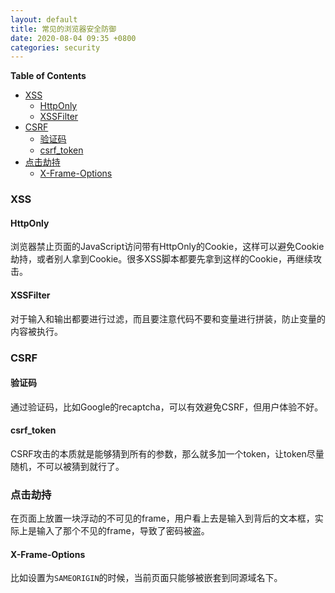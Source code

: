 ```yaml
---
layout: default
title: 常见的浏览器安全防御
date: 2020-08-04 09:35 +0800
categories: security
---
```


<!-- START doctoc generated TOC please keep comment here to allow auto update -->
<!-- DON'T EDIT THIS SECTION, INSTEAD RE-RUN doctoc TO UPDATE -->
**Table of Contents**

- [XSS](#xss)
  - [HttpOnly](#httponly)
  - [XSSFilter](#xssfilter)
- [CSRF](#csrf)
  - [验证码](#%E9%AA%8C%E8%AF%81%E7%A0%81)
  - [csrf_token](#csrf_token)
- [点击劫持](#%E7%82%B9%E5%87%BB%E5%8A%AB%E6%8C%81)
  - [X-Frame-Options](#x-frame-options)

<!-- END doctoc generated TOC please keep comment here to allow auto update -->


### XSS

#### HttpOnly
浏览器禁止页面的JavaScript访问带有HttpOnly的Cookie，这样可以避免Cookie劫持，或者别人拿到Cookie。很多XSS脚本都要先拿到这样的Cookie，再继续攻击。

#### XSSFilter
对于输入和输出都要进行过滤，而且要注意代码不要和变量进行拼装，防止变量的内容被执行。


### CSRF

#### 验证码
通过验证码，比如Google的recaptcha，可以有效避免CSRF，但用户体验不好。

#### csrf_token
CSRF攻击的本质就是能够猜到所有的参数，那么就多加一个token，让token尽量随机，不可以被猜到就行了。


### 点击劫持
在页面上放置一块浮动的不可见的frame，用户看上去是输入到背后的文本框，实际上是输入了那个不见的frame，导致了密码被盗。

#### X-Frame-Options
比如设置为`SAMEORIGIN`的时候，当前页面只能够被嵌套到同源域名下。
